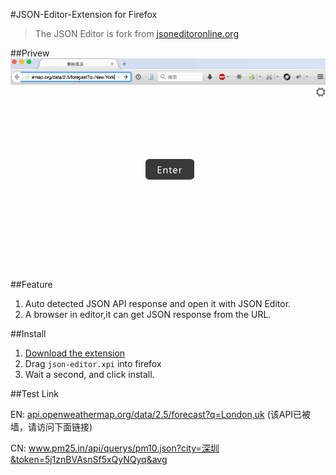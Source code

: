#JSON-Editor-Extension for Firefox

>The JSON Editor is fork from [jsoneditoronline.org](http://jsoneditoronline.org/)

##Privew
![Preview gif](https://raw.githubusercontent.com/webpatch/JSON-Editor-Extension/master/screen/preview.gif)

##Feature

1. Auto detected JSON API response and open it with JSON Editor.
2. A browser in editor,it can get JSON response from the URL.

##Install
1. [Download the extension](https://github.com/webpatch/JSON-Editor-Extension/raw/master/release/json-editor.xpi)
2. Drag `json-editor.xpi` into firefox
3. Wait a second, and click install.

##Test Link

EN: <a href="http://api.openweathermap.org/data/2.5/forecast?q=London,uk" target="_blank">api.openweathermap.org/data/2.5/forecast?q=London,uk</a> (该API已被墙，请访问下面链接)

CN: <a href="http://www.pm25.in/api/querys/pm10.json?city=深圳&token=5j1znBVAsnSf5xQyNQyq&avg" target="_blank">www.pm25.in/api/querys/pm10.json?city=深圳&token=5j1znBVAsnSf5xQyNQyq&avg</a>




